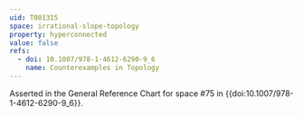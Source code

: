 ```yaml
---
uid: T001315
space: irrational-slope-topology
property: hyperconnected
value: false
refs:
  - doi: 10.1007/978-1-4612-6290-9_6
    name: Counterexamples in Topology
---
```

Asserted in the General Reference Chart for space #75 in
{{doi:10.1007/978-1-4612-6290-9_6}}.
